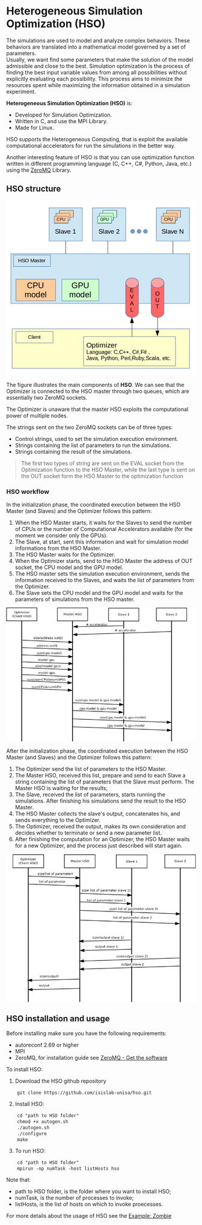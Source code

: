 # Heterogeneous Simulation Optimization (HSO)

The simulations are used to model and analyze complex behaviors. These behaviors are translated into a mathematical model governed by a set of parameters.  
Usually, we want find some parameters that make the solution of the model admissible and close to the best.
Simulation optimization is the process of finding the best input variable values from among all possibilities without explicitly evaluating each possibility. This process aims to minimize the resources spent while maximizing the information obtained in a simulation experiment.


**Heterogeneous Simulation Optimization (HSO)** is:

* Developed for Simulation Optimization.
* Written in C, and use the MPI Library.
* Made for Linux.

HSO supports the Heterogeneous Computing, that is exploit the available computational accelerators for run the simulations in the better way.

Another interesting feature of HSO is that you can use optimization function written in different programming language (C, C++, C#, Python, Java, etc.) using the [ZeroMQ](http://www.zeromq.org/) Library.

## HSO structure

![HSO structure](./assets/architettura_3.jpg)


The figure illustrates the main components of **HSO**. We can see that the Optimizer is connected to the HSO master through two queues, which are essentially two ZeroMQ sockets.

The Optimizer is unaware that the master HSO exploits the computational power of multiple nodes.

The strings sent on the two ZeroMQ sockets can be of three types:

* Control strings, used to set the simulation execution environment.
* Strings containing the list of parameters to run the simulations.
* Strings containing the result of the simulations.

> The first two types of string are sent on the EVAL socket from the Optimization function to the HSO Master, while the last type is sent on the OUT socket form the HSO Master to the optimization function

### HSO workflow

In the initialization phase, the coordinated execution between the HSO Master (and Slaves) and  the Optimizer follows this pattern:

1. When the HSO Master starts, it waits for the Slaves to send the number of CPUs or the number of Computational Accelerators available (for the moment we consider only the GPUs).
2. The Slave, at start, sent this information and wait for simulation model informations from the HSO Master.
3. The HSO Master waits for the Optimizer.
4. When the Optimizer starts, send to the HSO Master the address of OUT socket, the CPU model and the GPU model.
5. The HSO master sets the simulation execution environment, sends the information received to the Slaves, and waits the list of parameters from the Optimizer.
6. The Slave sets the CPU model and the GPU model and waits for the parameters of simulations from the HSO master.

![Scambio messaggi fase iniziale](./assets/messaggi1.jpg)

After the initialization phase, the coordinated execution between the HSO Master (and Slaves) and  the Optimizer follows this pattern:

1. The Optimizer send the list of parameters to the HSO Master.
2. The Master HSO, received this list, prepare and send to each Slave a string containing the list of parameters that the Slave must perform. The Master HSO is waiting for the results;
3. The Slave, received the list of parameters, starts running the simulations. After finishing his simulations send the result to the HSO Master.
4. The HSO Master collects the slave's output, concatenates his, and sends everything to the Optimizer.
5. The Optimizer, received the output, makes its own consideration and decides whether to terminate or send a new parameter list.
6. After finishing the computation for an Optimizer, the HSO Master waits for a new Optimizer, and the process just described will start again.

![scambio messaggi computazione](./assets/messaggi2.jpg)

## HSO installation and usage

Before installing make sure you have the following requirements:

* autoreconf 2.69 or higher
* MPI
* ZeroMQ, for installation guide see [ZeroMQ - Get the software](http://zeromq.org/intro:get-the-software)

To install HSO:

1. Download the HSO github repository
```
    git clone https://github.com/isislab-unisa/hso.git
```

2. Install HSO:
```
    cd "path to HSO folder"  
    chmod +x autogen.sh  
    ./autogen.sh  
    ./configure   
    make  
```
3. To run HSO:
```
    cd "path to HSO folder"
    mpirun -np numTask -host listHosts hso  
```

Note that:

* path to HSO folder, is the folder where you want to install HSO;
* numTask, is the number of processes to invoke;
* listHosts, is the list of hosts on which to invoke proecesses.

For more details about the usage of HSO see the [Example: Zombie](./example/Zombie/README.md)

